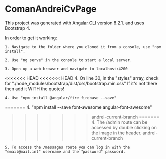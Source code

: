 # ComanAndreiCvPage

This project was generated with [Angular CLI](https://github.com/angular/angular-cli) version 8.2.1.  and uses Bootstrap 4.

In order to get it working: 

    1. Navigate to the folder where you cloned it from a console, use "npm install".

    2. Use "ng serve" in the console to start a local server.

    3. Open up a web browser and navigate to localhost:4200

<<<<<<< HEAD
<<<<<<< HEAD
    4. On line 30, in the "styles" array, check for "./node_modules/bootstrap/dist/css/bootstrap.min.css" If it's not there
     then add it WITH the quotes!
    
    4. Use "npm install @angular/fire firebase --save"
=======
    4. "npm install --save font-awesome angular-font-awesome"
>>>>>>> andrei-current-branch
=======
    4. The /admin route can be accessed by double clicking on the image in the header.
>>>>>>> andrei-current-branch

    5. To access the /messages route you can log in with the "email@mail.int" username and the "password" password.
